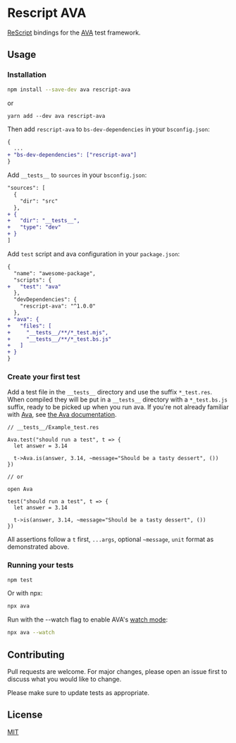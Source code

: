 # Rescript AVA

[ReScript](https://rescript-lang.org/) bindings for the [AVA](https://github.com/avajs/ava) test framework.

## Usage

### Installation

```sh
npm install --save-dev ava rescript-ava
```
or 
```
yarn add --dev ava rescript-ava
```

Then add `rescript-ava` to `bs-dev-dependencies` in your `bsconfig.json`:

```diff
{
  ...
+ "bs-dev-dependencies": ["rescript-ava"]
}
```

Add `__tests__` to `sources` in your `bsconfig.json`:

```diff
"sources": [
  {
    "dir": "src"
  },
+ {
+   "dir": "__tests__",
+   "type": "dev"
+ }
]
```

Add `test` script and ava configuration in your `package.json`:

```diff
{
  "name": "awesome-package",
  "scripts": {
+   "test": "ava"
  },
  "devDependencies": {
    "rescript-ava": "^1.0.0"
  },
+ "ava": {
+   "files": [
+     "__tests__/**/*_test.mjs",
+     "__tests__/**/*_test.bs.js"
+   ]
+ }
}
```

### Create your first test

Add a test file in the `__tests__` directory and use the suffix `*_test.res`. When compiled they will be put in a `__tests__` directory with a `*_test.bs.js` suffix, ready to be picked up when you run ava. If you're not already familiar with [Ava](https://github.com/avajs/ava), see [the Ava documentation](https://github.com/avajs/ava#documentation).


```rescript
// __tests__/Example_test.res

Ava.test("should run a test", t => {
  let answer = 3.14

  t->Ava.is(answer, 3.14, ~message="Should be a tasty dessert", ())
})

// or

open Ava

test("should run a test", t => {
  let answer = 3.14

  t->is(answer, 3.14, ~message="Should be a tasty dessert", ())
})
```

All assertions follow a `t` first, `...args`, optional `~message`, `unit` format as demonstrated above.

### Running your tests

```sh
npm test
```

Or with npx:

```sh
npx ava
```

Run with the --watch flag to enable AVA's [watch mode](https://github.com/avajs/ava/blob/main/docs/recipes/watch-mode.md):

```sh
npx ava --watch
```

## Contributing

Pull requests are welcome. For major changes, please open an issue first to discuss what you would like to change.

Please make sure to update tests as appropriate.

## License

[MIT](https://choosealicense.com/licenses/mit/)
